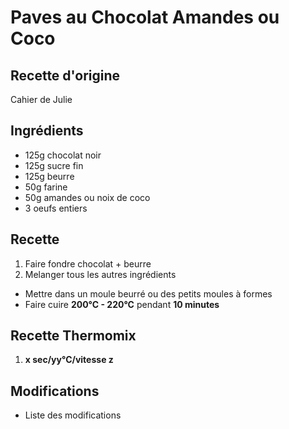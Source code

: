 # Paves au Chocolat Amandes ou Coco
## Recette d'origine
Cahier de Julie

## Ingrédients
- 125g chocolat noir
- 125g sucre fin
- 125g beurre
- 50g farine
- 50g amandes ou noix de coco
- 3 oeufs entiers

## Recette
1. Faire fondre chocolat + beurre
1. Melanger tous les autres ingrédients
- Mettre dans un moule beurré ou des petits moules à formes
- Faire cuire **200°C - 220°C** pendant **10 minutes**

## Recette Thermomix
1. **x sec/yy°C/vitesse z**

## Modifications
- Liste des modifications
